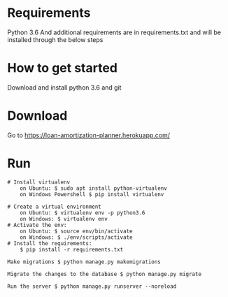 # Requirements
  Python 3.6
  And additional requirements are in requirements.txt and will be installed through the below steps

# How to get started
  Download and install python 3.6 and git
# Download
  Go to https://loan-amortization-planner.herokuapp.com/
# Run
	# Install virtualenv
  		on Ubuntu: $ sudo apt install python-virtualenv
		on Windows Powershell $ pip install virtualenv
	
   	# Create a virtual environment
		on Ubuntu: $ virtualenv env -p python3.6
  		on Windows: $ virtualenv env
   	# Activate the env:
		on Ubuntu: $ source env/bin/activate
  		on Windows: $ ./env/scripts/activate
   	# Install the requirements: 
  		$ pip install -r requirements.txt
  
  	Make migrations $ python manage.py makemigrations

  	Migrate the changes to the database $ python manage.py migrate

  	Run the server $ python manage.py runserver --noreload

